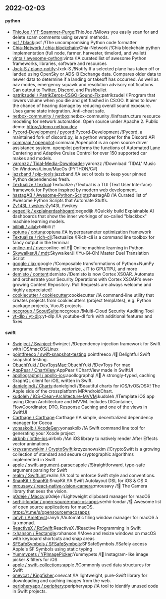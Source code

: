 ## 2022-02-03

#### python
* [ThioJoe / YT-Spammer-Purge](https://github.com/ThioJoe/YT-Spammer-Purge):ThioJoe /!Allows you easily scan for and delete scam comments using several methods.
* [psf / black](https://github.com/psf/black):psf /!The uncompromising Python code formatter
* [Chia-Network / chia-blockchain](https://github.com/Chia-Network/chia-blockchain):Chia-Network /!Chia blockchain python implementation (full node, farmer, harvester, timelord, and wallet)
* [vinta / awesome-python](https://github.com/vinta/awesome-python):vinta /!A curated list of awesome Python frameworks, libraries, software and resources
* [Jxck-S / plane-notify](https://github.com/Jxck-S/plane-notify):Jxck-S /!Notify If a selected plane has taken off or landed using OpenSky or ADS-B Exchange data. Compares older data to newer data to determine if a landing or takeoff has occurred. As well as nav modes, emergency squawk and resolution advisory notifications. Can output to Twitter, Discord, and Pushbullet
* [patrikzudel / PatrikZeros-CSGO-Sound-Fix](https://github.com/patrikzudel/PatrikZeros-CSGO-Sound-Fix):patrikzudel /!Program that lowers volume when you die and get flashed in CS:GO. It aims to lower the chance of hearing damage by reducing overall sound exposure. Uses game state integration. Anti-cheat safe.
* [netbox-community / netbox](https://github.com/netbox-community/netbox):netbox-community /!Infrastructure resource modeling for network automation. Open source under Apache 2. Public demo: https://demo.netbox.dev
* [Pycord-Development / pycord](https://github.com/Pycord-Development/pycord):Pycord-Development /!Pycord, a maintained fork of discord.py, is a python wrapper for the Discord API
* [commaai / openpilot](https://github.com/commaai/openpilot):commaai /!openpilot is an open source driver assistance system. openpilot performs the functions of Automated Lane Centering and Adaptive Cruise Control for over 150 supported car makes and models.
* [yaronzz / Tidal-Media-Downloader](https://github.com/yaronzz/Tidal-Media-Downloader):yaronzz /!Download 'TIDAL' Music On Windows/Linux/MacOs (PYTHON/C#)
* [jazzband / pip-tools](https://github.com/jazzband/pip-tools):jazzband /!A set of tools to keep your pinned Python dependencies fresh.
* [Textualize / textual](https://github.com/Textualize/textual):Textualize /!Textual is a TUI (Text User Interface) framework for Python inspired by modern web development.
* [hastagAB / Awesome-Python-Scripts](https://github.com/hastagAB/Awesome-Python-Scripts):hastagAB /!A Curated list of Awesome Python Scripts that Automate Stuffs.
* [Zy143L / wskey](https://github.com/Zy143L/wskey):Zy143L /!wskey
* [oegedijk / explainerdashboard](https://github.com/oegedijk/explainerdashboard):oegedijk /!Quickly build Explainable AI dashboards that show the inner workings of so-called "blackbox" machine learning models.
* [bilibili / ailab](https://github.com/bilibili/ailab):bilibili /!
* [optuna / optuna](https://github.com/optuna/optuna):optuna /!A hyperparameter optimization framework
* [Textualize / rich-cli](https://github.com/Textualize/rich-cli):Textualize /!Rich-cli is a command line toolbox for fancy output in the terminal
* [online-ml / river](https://github.com/online-ml/river):online-ml /!🌊 Online machine learning in Python
* [SkywalkerJi / mdt](https://github.com/SkywalkerJi/mdt):SkywalkerJi /!Yu-Gi-Oh! Master Duel Translation Script
* [google / jax](https://github.com/google/jax):google /!Composable transformations of Python+NumPy programs: differentiate, vectorize, JIT to GPU/TPU, and more
* [demisto / content](https://github.com/demisto/content):demisto /!Demisto is now Cortex XSOAR. Automate and orchestrate your Security Operations with Cortex XSOAR's ever-growing Content Repository. Pull Requests are always welcome and highly appreciated!
* [cookiecutter / cookiecutter](https://github.com/cookiecutter/cookiecutter):cookiecutter /!A command-line utility that creates projects from cookiecutters (project templates), e.g. Python package projects, VueJS projects.
* [nccgroup / ScoutSuite](https://github.com/nccgroup/ScoutSuite):nccgroup /!Multi-Cloud Security Auditing Tool
* [yt-dlp / yt-dlp](https://github.com/yt-dlp/yt-dlp):yt-dlp /!A youtube-dl fork with additional features and fixes

#### swift
* [Swinject / Swinject](https://github.com/Swinject/Swinject):Swinject /!Dependency injection framework for Swift with iOS/macOS/Linux
* [pointfreeco / swift-snapshot-testing](https://github.com/pointfreeco/swift-snapshot-testing):pointfreeco /!📸 Delightful Swift snapshot testing.
* [ObuchiYuki / DevToysMac](https://github.com/ObuchiYuki/DevToysMac):ObuchiYuki /!DevToys For mac
* [AppPear / ChartView](https://github.com/AppPear/ChartView):AppPear /!ChartView made in SwiftUI
* [apollographql / apollo-ios](https://github.com/apollographql/apollo-ios):apollographql /!📱 A strongly-typed, caching GraphQL client for iOS, written in Swift.
* [danielgindi / Charts](https://github.com/danielgindi/Charts):danielgindi /!Beautiful charts for iOS/tvOS/OSX! The Apple side of the crossplatform MPAndroidChart.
* [kudoleh / iOS-Clean-Architecture-MVVM](https://github.com/kudoleh/iOS-Clean-Architecture-MVVM):kudoleh /!Template iOS app using Clean Architecture and MVVM. Includes DIContainer, FlowCoordinator, DTO, Response Caching and one of the views in SwiftUI
* [Carthage / Carthage](https://github.com/Carthage/Carthage):Carthage /!A simple, decentralized dependency manager for Cocoa
* [yonaskolb / XcodeGen](https://github.com/yonaskolb/XcodeGen):yonaskolb /!A Swift command line tool for generating your Xcode project
* [airbnb / lottie-ios](https://github.com/airbnb/lottie-ios):airbnb /!An iOS library to natively render After Effects vector animations
* [krzyzanowskim / CryptoSwift](https://github.com/krzyzanowskim/CryptoSwift):krzyzanowskim /!CryptoSwift is a growing collection of standard and secure cryptographic algorithms implemented in Swift
* [apple / swift-argument-parser](https://github.com/apple/swift-argument-parser):apple /!Straightforward, type-safe argument parsing for Swift
* [realm / SwiftLint](https://github.com/realm/SwiftLint):realm /!A tool to enforce Swift style and conventions.
* [SnapKit / SnapKit](https://github.com/SnapKit/SnapKit):SnapKit /!A Swift Autolayout DSL for iOS & OS X
* [mrousavy / react-native-vision-camera](https://github.com/mrousavy/react-native-vision-camera):mrousavy /!📸 The Camera library that sees the vision.
* [p0deje / Maccy](https://github.com/p0deje/Maccy):p0deje /!Lightweight clipboard manager for macOS
* [serhii-londar / open-source-mac-os-apps](https://github.com/serhii-londar/open-source-mac-os-apps):serhii-londar /!🚀 Awesome list of open source applications for macOS. https://t.me/s/opensourcemacosapps
* [ianyh / Amethyst](https://github.com/ianyh/Amethyst):ianyh /!Automatic tiling window manager for macOS à la xmonad.
* [ReactiveX / RxSwift](https://github.com/ReactiveX/RxSwift):ReactiveX /!Reactive Programming in Swift
* [rxhanson / Rectangle](https://github.com/rxhanson/Rectangle):rxhanson /!Move and resize windows on macOS with keyboard shortcuts and snap areas
* [SFSafeSymbols / SFSafeSymbols](https://github.com/SFSafeSymbols/SFSafeSymbols):SFSafeSymbols /!Safely access Apple's SF Symbols using static typing
* [Yummypets / YPImagePicker](https://github.com/Yummypets/YPImagePicker):Yummypets /!📸 Instagram-like image picker & filters for iOS
* [apple / swift-collections](https://github.com/apple/swift-collections):apple /!Commonly used data structures for Swift
* [onevcat / Kingfisher](https://github.com/onevcat/Kingfisher):onevcat /!A lightweight, pure-Swift library for downloading and caching images from the web.
* [peripheryapp / periphery](https://github.com/peripheryapp/periphery):peripheryapp /!A tool to identify unused code in Swift projects.
